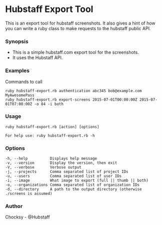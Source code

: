 # Hubstaff Export Tool

This is an export tool for hubstaff screenshots. It also gives a hint of how you can write a ruby class to make requests
to the hubstaff public API.

### Synopsis
  - This is a simple hubstaff.com export tool for the screenshots.
  - It uses the Hubstaff API.

### Examples
  Commands to call

    ruby hubstaff-export.rb authentication abc345 bob@example.com MyAwesomePass
    ruby hubstaff-export.rb export-screens 2015-07-01T00:00:00Z 2015-07-01T07:00:00Z -o 84 -i both

### Usage
    ruby hubstaff-export.rb [action] [options]

    For help use: ruby hubstaff-export.rb -h

### Options
    -h, --help          Displays help message
    -v, --version       Display the version, then exit
    -V, --verbose       Verbose output
    -j, --projects      Comma separated list of project IDs
    -u, --users         Comma separated list of user IDs
    -i, --image         What image to export (full || thumb || both)
    -o, --organizations Comma separated list of organization IDs
    -d, --directory     A path to the output directory (otherwise ./screens is assumed)

### Author
  Chocksy - @Hubstaff
